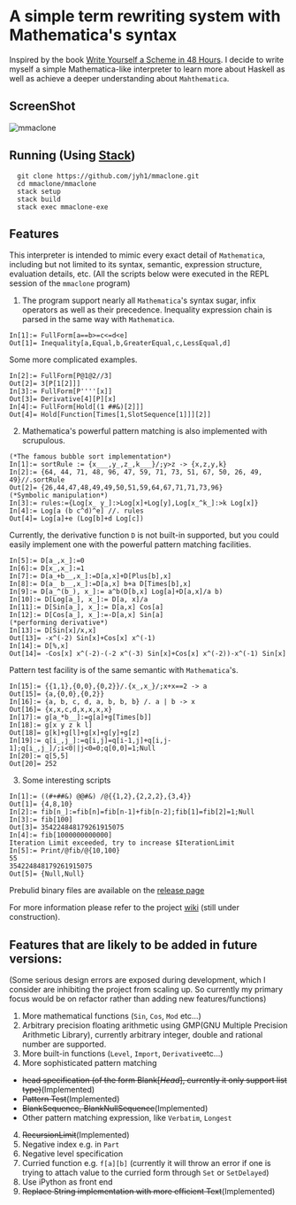 # A simple term rewriting system with Mathematica's syntax

Inspired by the book [Write Yourself a Scheme in 48 Hours](https://en.wikibooks.org/wiki/Write_Yourself_a_Scheme_in_48_Hours).
I decide to write myself a simple Mathematica-like interpreter to learn more about Haskell as well as
achieve a deeper understanding about `Mahthematica`.

## ScreenShot

![mmaclone](https://raw.githubusercontent.com/jyh1/mmaclone/master/demo.png)


## Running (Using [Stack](https://github.com/commercialhaskell/stack))
```
  git clone https://github.com/jyh1/mmaclone.git
  cd mmaclone/mmaclone
  stack setup
  stack build
  stack exec mmaclone-exe
```

## Features
This interpreter is intended to mimic every exact detail of `Mathematica`, including but not limited to its syntax, semantic,
expression structure, evaluation details, etc. (All the scripts below were executed in the REPL session of the `mmaclone` program)

1. The program support nearly all `Mathematica`'s syntax sugar, infix operators as well as their precedence.
Inequality expression chain is parsed in the same way with `Mathematica`.
```
In[1]:= FullForm[a==b>=c<=d<e]
Out[1]= Inequality[a,Equal,b,GreaterEqual,c,LessEqual,d]
```
Some more complicated examples.
```
In[2]:= FullForm[P@1@2//3]
Out[2]= 3[P[1[2]]]
In[3]:= FullForm[P''''[x]]
Out[3]= Derivative[4][P][x]
In[4]:= FullForm[Hold[(1 ##&)[2]]]
Out[4]= Hold[Function[Times[1,SlotSequence[1]]][2]]
```
2. Mathematica's powerful pattern matching is also implemented with scrupulous.
```
(*The famous bubble sort implementation*)
In[1]:= sortRule := {x___,y_,z_,k___}/;y>z -> {x,z,y,k}
In[2]:= {64, 44, 71, 48, 96, 47, 59, 71, 73, 51, 67, 50, 26, 49, 49}//.sortRule
Out[2]= {26,44,47,48,49,49,50,51,59,64,67,71,71,73,96}
(*Symbolic manipulation*)
In[3]:= rules:={Log[x_ y_]:>Log[x]+Log[y],Log[x_^k_]:>k Log[x]}
In[4]:= Log[a (b c^d)^e] //. rules
Out[4]= Log[a]+e (Log[b]+d Log[c])
```
Currently, the derivative function `D` is not built-in supported, but you could easily implement one with the powerful
pattern matching facilities.
```
In[5]:= D[a_,x_]:=0
In[6]:= D[x_,x_]:=1
In[7]:= D[a_+b__,x_]:=D[a,x]+D[Plus[b],x]
In[8]:= D[a_ b__,x_]:=D[a,x] b+a D[Times[b],x]
In[9]:= D[a_^(b_), x_]:= a^b(D[b,x] Log[a]+D[a,x]/a b)
In[10]:= D[Log[a_], x_]:= D[a, x]/a
In[11]:= D[Sin[a_], x_]:= D[a,x] Cos[a]
In[12]:= D[Cos[a_], x_]:=-D[a,x] Sin[a]
(*performing derivative*)
In[13]:= D[Sin[x]/x,x]
Out[13]= -x^(-2) Sin[x]+Cos[x] x^(-1)
In[14]:= D[%,x]
Out[14]= -Cos[x] x^(-2)-(-2 x^(-3) Sin[x]+Cos[x] x^(-2))-x^(-1) Sin[x]
```
Pattern test facility is of the same semantic with `Mathematica`'s.
```
In[15]:= {{1,1},{0,0},{0,2}}/.{x_,x_}/;x+x==2 -> a
Out[15]= {a,{0,0},{0,2}}
In[16]:= {a, b, c, d, a, b, b, b} /. a | b -> x
Out[16]= {x,x,c,d,x,x,x,x}
In[17]:= g[a_*b__]:=g[a]+g[Times[b]]
In[18]:= g[x y z k l]
Out[18]= g[k]+g[l]+g[x]+g[y]+g[z]
In[19]:= q[i_,j_]:=q[i,j]=q[i-1,j]+q[i,j-1];q[i_,j_]/;i<0||j<0=0;q[0,0]=1;Null
In[20]:= q[5,5]
Out[20]= 252
```
3. Some interesting scripts
```
In[1]:= ((#+##&) @@#&) /@{{1,2},{2,2,2},{3,4}}
Out[1]= {4,8,10}
In[2]:= fib[n_]:=fib[n]=fib[n-1]+fib[n-2];fib[1]=fib[2]=1;Null
In[3]:= fib[100]
Out[3]= 354224848179261915075
In[4]:= fib[1000000000000]
Iteration Limit exceeded, try to increase $IterationLimit
In[5]:= Print/@fib/@{10,100}
55
354224848179261915075
Out[5]= {Null,Null}
```
Prebulid binary files are available on the [release page](https://github.com/jyh1/mmaclone/releases)

For more information please refer to the project [wiki](https://github.com/jyh1/mmaclone/wiki) (still under construction).



## Features that are likely to be added in future versions:
(Some serious design errors are exposed during development, which I consider are inhibiting
  the project from scaling up. So currently my primary focus would be on refactor
  rather than adding new features/functions)

1. More mathematical functions (`Sin`, `Cos`, `Mod` etc...)
2. Arbitrary precision floating arithmetic using GMP(GNU Multiple Precision Arithmetic Library), currently arbitrary integer, double and rational number are supported.
2. More built-in functions (`Level`, `Import`, `Derivative`etc...)
3. More sophisticated pattern matching
  * ~~head specification (of the form Blank[*Head*], currently it only support list type)~~(Implemented)
  * ~~Pattern Test~~(Implemented)
  * ~~BlankSequence, BlankNullSequence~~(Implemented)
  * Other pattern matching expression, like `Verbatim`, `Longest`
4. ~~RecursionLimit~~(Implemented)
5. Negative index e.g. in `Part`
6. Negative level specification
7. Curried function e.g. `f[a][b]` (currently it will throw an error if one is trying to attach value to
  the curried form through `Set` or `SetDelayed`)
8. Use iPython as front end
9. ~~Replace String implementation with more efficient Text~~(Implemented)
